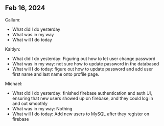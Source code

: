## Feb 16, 2024
Callum:
- What did I do yesterday
- What was in my way
- What will I do today

Kaitlyn:
- What did I do yesterday: Figuring out how to let user change password  
- What was in my way: not sure how to update password in the databased
- What will I do today: figure out how to update password and add user first name and last name onto profile page. 

Michael:
- What did I do yesterday: finished firebase authentication and auth UI, ensuring that new users showed up on firebase, and they could log in and out smoothly
- What was in my way: Nothing
- What will I do today: Add new users to MySQL after they register on firebase
